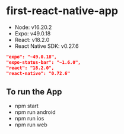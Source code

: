 # first-react-native-app

- Node: v16.20.2
- Expo: v49.0.18
- React: v18.2.0
- React Native SDK: v0.27.6

```json
"expo": "~49.0.18",
"expo-status-bar": "~1.6.0",
"react": "18.2.0",
"react-native": "0.72.6"
```

## To run the App

- npm start
- npm run android
- npm run ios
- npm run web
